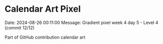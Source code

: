 # Calendar Art Pixel

Date: 2024-08-26 00:11:00
Message: Gradient pixel week 4 day 5 - Level 4 (commit 12/12)

Part of GitHub contribution calendar art
